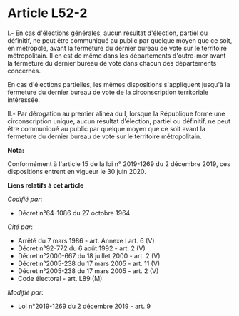 # Article L52-2

I.- En cas d'élections générales, aucun résultat d'élection, partiel ou définitif, ne peut être communiqué au public par
quelque moyen que ce soit, en métropole, avant la fermeture du dernier bureau de vote sur le territoire métropolitain. Il en
est de même dans les départements d'outre-mer avant la fermeture du dernier bureau de vote dans chacun des départements
concernés.

En cas d'élections partielles, les mêmes dispositions s'appliquent jusqu'à la fermeture du dernier bureau de vote de la
circonscription territoriale intéressée.

II.- Par dérogation au premier alinéa du I, lorsque la République forme une circonscription unique, aucun résultat
d'élection, partiel ou définitif, ne peut être communiqué au public par quelque moyen que ce soit avant la fermeture du
dernier bureau de vote sur le territoire métropolitain.

**Nota:**

Conformément à l'article 15 de la loi n° 2019-1269 du 2 décembre 2019, ces dispositions entrent en vigueur le 30 juin 2020.

**Liens relatifs à cet article**

_Codifié par_:

  - Décret n°64-1086 du 27 octobre 1964

_Cité par_:

  - Arrêté du 7 mars 1986 - art. Annexe I art. 6 (V)
  - Décret n°92-772 du 6 août 1992 - art. 2 (V)
  - Décret n°2000-667 du 18 juillet 2000 - art. 2 (V)
  - Décret n°2005-238 du 17 mars 2005 - art. 11 (V)
  - Décret n°2005-238 du 17 mars 2005 - art. 2 (V)
  - Code électoral - art. L89 (M)

_Modifié par_:

  - Loi n°2019-1269 du 2 décembre 2019 - art. 9
